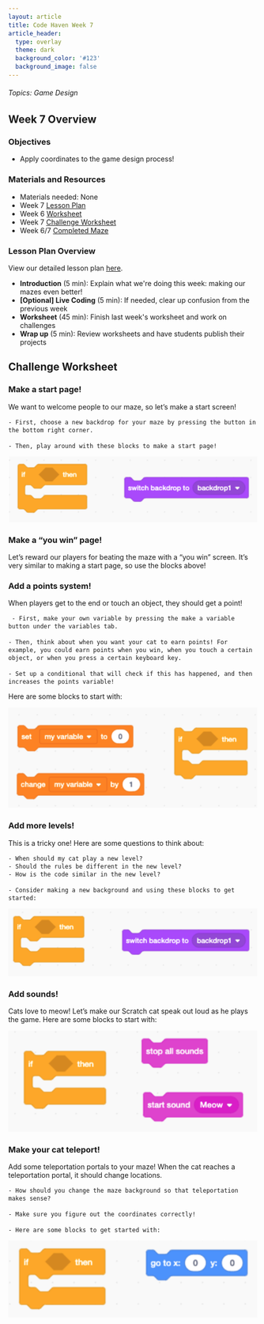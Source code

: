 ```yaml
---
layout: article
title: Code Haven Week 7
article_header:
  type: overlay
  theme: dark
  background_color: '#123'
  background_image: false
---
```

###### Topics: Game Design
<!--more-->

## Week 7 Overview
### Objectives 
- Apply coordinates to the game design process!

### Materials and Resources 
- Materials needed: None
- Week 7 [Lesson Plan](https://drive.google.com/open?id=1vrBSSUcQEfKuMjCRLQkwNAxEJSgIA_dXHJ4hsK75lvs)
- Week 6 [Worksheet](https://drive.google.com/open?id=11Th9ErVbP9gbHyC6OwwKvOUkQIhpCV53K1CBYJ8pono)
- Week 7 [Challenge Worksheet](https://drive.google.com/open?id=1O6jnFuYKs2M4crQCivFpE4_rtN_PewQkXjsmrcdp3cY)
- Week 6/7 [Completed Maze](https://scratch.mit.edu/projects/379997943/)

### Lesson Plan Overview
View our detailed lesson plan [here](https://drive.google.com/open?id=1vrBSSUcQEfKuMjCRLQkwNAxEJSgIA_dXHJ4hsK75lvs).
- **Introduction** (5 min): Explain what we're doing this week: making our mazes even better!
- **\[Optional\] Live Coding** (5 min): If needed, clear up confusion from the previous week
- **Worksheet** (45 min): Finish last week's worksheet and work on challenges
- **Wrap up** (5 min): Review worksheets and have students publish their projects

## Challenge Worksheet
### Make a start page!

We want to welcome people to our maze, so let’s make a start screen! 

    - First, choose a new backdrop for your maze by pressing the button in the bottom right corner.

    - Then, play around with these blocks to make a start page!

![bb #1](/assets/images/week7/bb1.png)

### Make a “you win” page!

Let’s reward our players for beating the maze with a “you win” screen. It’s very similar to making a start page, so use the blocks above!

### Add a points system!

When players get to the end or touch an object, they should get a point!

     - First, make your own variable by pressing the make a variable button under the variables tab.

    - Then, think about when you want your cat to earn points! For example, you could earn points when you win, when you touch a certain object, or when you press a certain keyboard key. 
    
    - Set up a conditional that will check if this has happened, and then increases the points variable!

Here are some blocks to start with: 

![bb #2](/assets/images/week7/bb2.png)

### Add more levels!

This is a tricky one! Here are some questions to think about: 

    - When should my cat play a new level? 
    - Should the rules be different in the new level? 
    - How is the code similar in the new level? 

    - Consider making a new background and using these blocks to get started: 

![bb #3](/assets/images/week7/bb3.png)

### Add sounds! 

Cats love to meow! Let’s make our Scratch cat speak out loud as he plays the game. Here are some blocks to start with:

![bb #4](/assets/images/week7/bb4.png)

### Make your cat teleport!

Add some teleportation portals to your maze! When the cat reaches a teleportation portal, it should change locations. 

    - How should you change the maze background so that teleportation makes sense? 
    
    - Make sure you figure out the coordinates correctly!
    
    - Here are some blocks to get started with: 

![bb #5](/assets/images/week7/bb5.png)